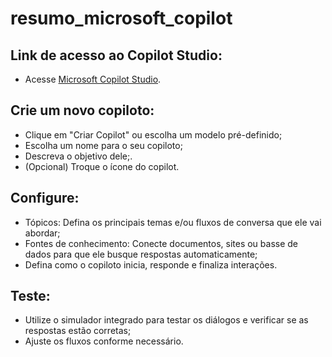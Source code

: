 # resumo_microsoft_copilot

## Link de acesso ao Copilot Studio:
  - Acesse [Microsoft Copilot Studio](https://copilotstudio.microsoft.com/).

## Crie um novo copiloto:
  - Clique em "Criar Copilot" ou escolha um modelo pré-definido;
  - Escolha um nome para o seu copiloto;
  - Descreva o objetivo dele;.
  - (Opcional) Troque o ícone do copilot.

## Configure:
  - Tópicos: Defina os principais temas e/ou fluxos de conversa que ele vai abordar;
  - Fontes de conhecimento: Conecte documentos, sites ou basse de dados para que ele busque respostas automaticamente;
  - Defina como o copiloto inicia, responde e finaliza interações.

## Teste:
  - Utilize o simulador integrado para testar os diálogos e verificar se as respostas estão corretas;
  - Ajuste os fluxos conforme necessário.

